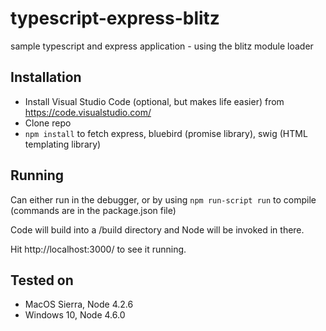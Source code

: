 # typescript-express-blitz
sample typescript and express application - using the blitz module loader

## Installation
- Install Visual Studio Code (optional, but makes life easier) from https://code.visualstudio.com/
- Clone repo
- `npm install` to fetch express, bluebird (promise library), swig (HTML templating library)

## Running
Can either run in the debugger, or by using `npm run-script run` to compile (commands are in the package.json file)

Code will build into a /build directory and Node will be invoked in there.

Hit http://localhost:3000/ to see it running.

## Tested on
- MacOS Sierra, Node 4.2.6
- Windows 10, Node 4.6.0 
